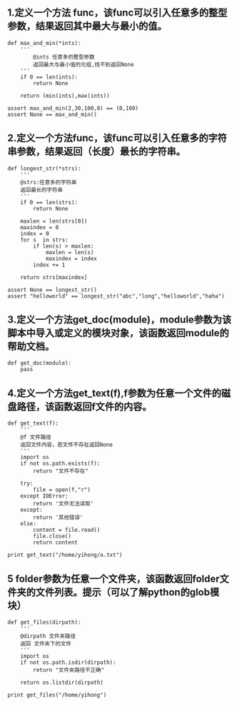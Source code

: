  
 
## 1.定义一个方法 func，该func可以引入任意多的整型参数，结果返回其中最大与最小的值。 ##
 
	def max_and_min(*ints):
	    '''
	        @ints 任意多的整型参数
	        返回最大与最小值的元组,找不到返回None
	    '''
	    if 0 == len(ints):
	        return None
	    
	    return (min(ints),max(ints))
	   
	assert max_and_min(2,30,100,0) == (0,100)
	assert None == max_and_min()

 
##     2.定义一个方法func，该func可以引入任意多的字符串参数，结果返回（长度）最长的字符串。
 

	def longest_str(*strs):
	    '''
	    @strs:任意多的字符串
	    返回最长的字符串
	    '''
	    if 0 == len(strs):
	        return None
	
	    maxlen = len(strs[0])
	    maxindex = 0
	    index = 0
	    for s  in strs:
	        if len(s) > maxlen:
	            maxlen = len(s)
	            maxindex = index
	        index += 1
	
	    return strs[maxindex]
	
	assert None == longest_str()
	assert "helloworld" == longest_str("abc","long","helloworld","haha")


 
## 3.定义一个方法get_doc(module)，module参数为该脚本中导入或定义的模块对象，该函数返回module的帮助文档。 ##

 
	def get_doc(module):
	    pass
	

 
## 4.定义一个方法get_text(f),f参数为任意一个文件的磁盘路径，该函数返回f文件的内容。 ##
	 
	def get_text(f):
	    '''
	    @f 文件路径
	    返回文件内容，若文件不存在返回None
	    '''
	    import os 
	    if not os.path.exists(f):
	        return "文件不存在"
	
	    try:
	        file = open(f,"r")
	    except IOError:
	        return '文件无法读取'
	    except:
	        return '其他错误'
	    else:
	        content = file.read()
	        file.close()
	        return content
	
	print get_text("/home/yihong/a.txt")


 
## 5 folder参数为任意一个文件夹，该函数返回folder文件夹的文件列表。提示（可以了解python的glob模块） ##
	 
	def get_files(dirpath):
	    '''
	    @dirpath 文件夹路径
	    返回 文件夹下的文件
	    '''
	    import os 
	    if not os.path.isdir(dirpath):
	        return "文件夹路径不正确"
	
	    return os.listdir(dirpath)
	
	print get_files("/home/yihong")

